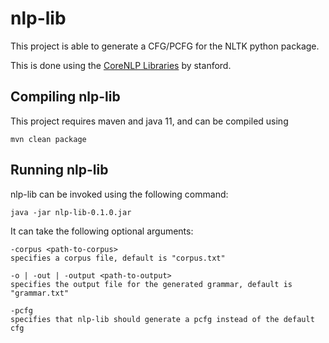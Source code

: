 # nlp-lib
This project is able to generate a CFG/PCFG for the NLTK python package.

This is done using the [CoreNLP Libraries](https://stanfordnlp.github.io/CoreNLP/) by stanford.

## Compiling nlp-lib
This project requires maven and java 11, and can be compiled using
```shell
mvn clean package
```

## Running nlp-lib
nlp-lib can be invoked using the following command:

```shell
java -jar nlp-lib-0.1.0.jar
```

It can take the following optional arguments:

```shell
-corpus <path-to-corpus> 
specifies a corpus file, default is "corpus.txt"

-o | -out | -output <path-to-output>
specifies the output file for the generated grammar, default is "grammar.txt"

-pcfg
specifies that nlp-lib should generate a pcfg instead of the default cfg
```